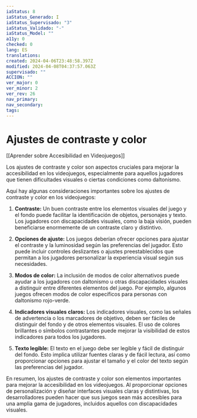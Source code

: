 ```yaml
---
iaStatus: 8
iaStatus_Generado: I
iaStatus_Supervisado: "3"
iaStatus_Validado: "-"
iaStatus_Model: ""
a11y: 0
checked: 0
lang: ES
translations: 
created: 2024-04-06T23:48:58.397Z
modified: 2024-04-08T04:37:57.063Z
supervisado: ""
ACCION: ""
ver_major: 0
ver_minor: 2
ver_rev: 26
nav_primary: 
nav_secondary: 
tags:
---
```

# Ajustes de contraste y color

[[Aprender sobre Accesibilidad en Videojuegos]]

Los ajustes de contraste y color son aspectos cruciales para mejorar la accesibilidad en los videojuegos, especialmente para aquellos jugadores que tienen dificultades visuales o ciertas condiciones como daltonismo.

Aquí hay algunas consideraciones importantes sobre los ajustes de contraste y color en los videojuegos:

1. **Contraste:** Un buen contraste entre los elementos visuales del juego y el fondo puede facilitar la identificación de objetos, personajes y texto. Los jugadores con discapacidades visuales, como la baja visión, pueden beneficiarse enormemente de un contraste claro y distintivo.

2. **Opciones de ajuste:** Los juegos deberían ofrecer opciones para ajustar el contraste y la luminosidad según las preferencias del jugador. Esto puede incluir controles deslizantes o ajustes preestablecidos que permitan a los jugadores personalizar la experiencia visual según sus necesidades.

3. **Modos de color:** La inclusión de modos de color alternativos puede ayudar a los jugadores con daltonismo u otras discapacidades visuales a distinguir entre diferentes elementos del juego. Por ejemplo, algunos juegos ofrecen modos de color específicos para personas con daltonismo rojo-verde.

4. **Indicadores visuales claros:** Los indicadores visuales, como las señales de advertencia o los marcadores de objetivo, deben ser fáciles de distinguir del fondo y de otros elementos visuales. El uso de colores brillantes o símbolos contrastantes puede mejorar la visibilidad de estos indicadores para todos los jugadores.

5. **Texto legible:** El texto en el juego debe ser legible y fácil de distinguir del fondo. Esto implica utilizar fuentes claras y de fácil lectura, así como proporcionar opciones para ajustar el tamaño y el color del texto según las preferencias del jugador.

En resumen, los ajustes de contraste y color son elementos importantes para mejorar la accesibilidad en los videojuegos. Al proporcionar opciones de personalización y diseñar interfaces visuales claras y distintivas, los desarrolladores pueden hacer que sus juegos sean más accesibles para una amplia gama de jugadores, incluidos aquellos con discapacidades visuales.